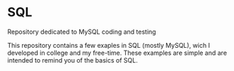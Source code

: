 # SQL
Repository dedicated to MySQL coding and testing

This repository contains a few exaples in SQL (mostly MySQL), wich I developed in college and my free-time. 
These examples are simple and are intended to remind you of the basics of SQL.
